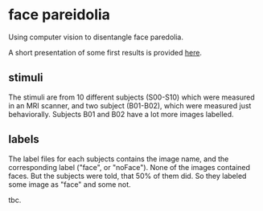 # face pareidolia
Using computer vision to disentangle face paredolia.

A short presentation of some first results is provided [here](http://github.com/kesslerr/facepareidolia/presentation/FacePareidoliaPresentation.pdf).

## stimuli

The stimuli are from 10 different subjects (S00-S10) which were measured in an MRI scanner, and two subject (B01-B02), which were measured just behaviorally. Subjects B01 and B02 have a lot more images labelled.

## labels

The label files for each subjects contains the image name, and the corresponding label ("face", or "noFace"). None of the images contained faces. But the subjects were told, that 50% of them did. So they labeled some image as "face" and some not.

tbc.
